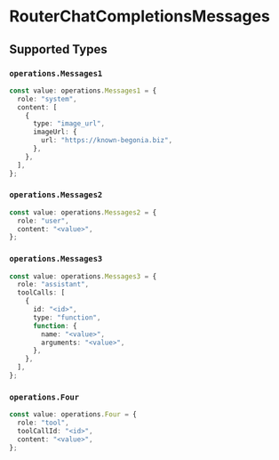 # RouterChatCompletionsMessages


## Supported Types

### `operations.Messages1`

```typescript
const value: operations.Messages1 = {
  role: "system",
  content: [
    {
      type: "image_url",
      imageUrl: {
        url: "https://known-begonia.biz",
      },
    },
  ],
};
```

### `operations.Messages2`

```typescript
const value: operations.Messages2 = {
  role: "user",
  content: "<value>",
};
```

### `operations.Messages3`

```typescript
const value: operations.Messages3 = {
  role: "assistant",
  toolCalls: [
    {
      id: "<id>",
      type: "function",
      function: {
        name: "<value>",
        arguments: "<value>",
      },
    },
  ],
};
```

### `operations.Four`

```typescript
const value: operations.Four = {
  role: "tool",
  toolCallId: "<id>",
  content: "<value>",
};
```

